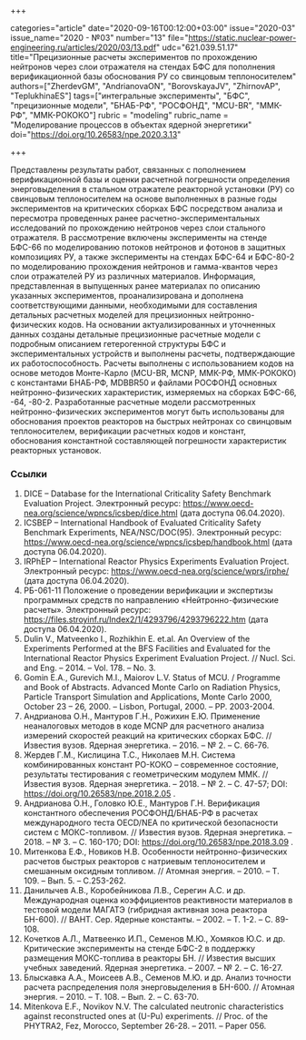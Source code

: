 +++

categories="article"
date="2020-09-16T00:12:00+03:00"
issue="2020-03"
issue_name="2020 - №03"
number="13"
file="https://static.nuclear-power-engineering.ru/articles/2020/03/13.pdf"
udc="621.039.51.17"
title="Прецизионные расчеты экспериментов по прохождению нейтронов через слои отражателя на стендах БФС для пополнения верификационной базы обоснования РУ со свинцовым теплоносителем"
authors=["ZherdevGM", "AndrianovaON", "BorovskayaJV", "ZhirnovAP", "TeplukhinaES"]
tags=["интегральные эксперименты", "БФС", "прецизионные модели", "БНАБ-РФ", "РОСФОНД", "MCU-BR", "ММК-РФ", "ММК-РОКОКО"]
rubric = "modeling"
rubric_name = "Моделирование процессов в объектах ядерной энергетики"
doi="https://doi.org/10.26583/npe.2020.3.13"

+++

Представлены результаты работ, связанных с пополнением верификационной базы и оценки расчетной погрешности определения энерговыделения в стальном отражателе реакторной установки (РУ) со свинцовым теплоносителем на основе выполненных в разные годы экспериментов на критических сборках БФС посредством анализа и пересмотра проведенных ранее расчетно-экспериментальных исследований по прохождению нейтронов через слои стального отражателя. В рассмотрение включены эксперименты на стенде БФС-66 по моделированию потоков нейтронов и фотонов в защитных композициях РУ, а также эксперименты на стендах БФС-64 и БФС-80-2 по моделированию прохождения нейтронов и гамма-квантов через слои отражателей РУ из различных материалов. Информация, представленная в выпущенных ранее материалах по описанию указанных экспериментов, проанализирована и дополнена соответствующими данными, необходимыми для составления детальных расчетных моделей для прецизионных нейтронно-физических кодов. На основании актуализированных и уточненных данных созданы детальные прецизионные расчетные модели с подробным описанием гетерогенной структуры БФС и экспериментальных устройств и выполнены расчеты, подтверждающие их работоспособность. Расчеты выполнены с использованием кодов на основе методов Монте-Карло (MCU-BR, MCNP, ММК-РФ, ММК-РОКОКО) с константами БНАБ-РФ, MDBBR50 и файлами РОСФОНД основных нейтронно-физических характеристик, измеряемых на сборках БФС-66, -64, -80-2. Разработанные расчетные модели рассмотренных нейтронно-физических экспериментов могут быть использованы для обоснования проектов реакторов на быстрых нейтронах со свинцовым теплоносителем, верификации расчетных кодов и констант, обоснования константной составляющей погрешности характеристик реакторных установок.

### Ссылки

1. DICE – Database for the International Criticality Safety Benchmark Evaluation Project. Электронный ресурс: https://www.oecd-nea.org/science/wpncs/icsbep/dice.html (дата доступа 06.04.2020).
2. ICSBEP – International Handbook of Evaluated Criticality Safety Benchmark Experiments, NEA/NSC/DOC(95). Электронный ресурс: https://www.oecd-nea.org/science/wpncs/icsbep/handbook.html (дата доступа 06.04.2020).
3. IRPhEP – International Reactor Physics Experiments Evaluation Project. Электронный ресурс: https://www.oecd-nea.org/science/wprs/irphe/ (дата доступа 06.04.2020).
4. РБ-061-11 Положение о проведении верификации и экспертизы программных средств по направлению «Нейтронно-физические расчеты». Электронный ресурс: https://files.stroyinf.ru/Index2/1/4293796/4293796222.htm (дата доступа 06.04.2020).
5. Dulin V., Matveenko I., Rozhikhin E. et.al. An Overview of the Experiments Performed at the BFS Facilities and Evaluated for the International Reactor Physics Experiment Evaluation Project. // Nucl. Sci. and Eng. – 2014. – Vol. 178. – No. 3.
6. Gomin E.A., Gurevich M.I., Maiorov L.V. Status of MCU. / Programme and Book of Abstracts. Advanced Monte Carlo on Radiation Physics, Particle Transport Simulation and Applications, Monte Carlo 2000, October 23 – 26, 2000. – Lisbon, Portugal, 2000. – PP. 2003-2004.
7. Андрианова О.Н., Мантуров Г.Н., Рожихин Е.Ю. Применение неаналоговых методов в коде MCNP для расчетного анализа измерений скоростей реакций на критических сборках БФС. // Известия вузов. Ядерная энергетика. – 2016. – № 2. – С. 66-76.
8. Жердев Г.М., Кислицина Т.С., Николаев М.Н. Система комбинированных констант РО-КОКО – современное состояние, результаты тестирования с геометрическим модулем ММК. // Известия вузов. Ядерная энергетика. – 2018. – № 2. – С. 47-57; DOI: https://doi.org/10.26583/npe.2018.2.05 .
9. Андрианова О.Н., Головко Ю.Е., Мантуров Г.Н. Верификация константного обеспечения РОСФОНД/БНАБ-РФ в расчетах международного теста OECD/NEA по критической безопасности систем с МОКС-топливом. // Известия вузов. Ядерная энергетика. – 2018. – № 3. – С. 160-170; DOI: https://doi.org/10.26583/npe.2018.3.09 .
10. Митенкова Е.Ф., Новиков Н.В. Особенности нейтронно-физических расчетов быстрых реакторов с натриевым теплоносителем и смешанным оксидным топливом. // Атомная энергия. – 2010. – Т. 109. – Вып. 5. – С.253-262.
11. Данилычев А.В., Коробейникова Л.В., Серегин А.С. и др. Международная оценка коэффициентов реактивности материалов в тестовой модели МАГАТЭ (гибридная активная зона реактора БН-600). // ВАНТ. Cер. Ядерные константы. – 2002. – Т. 1-2. – C. 89-108.
12. Кочетков А.Л., Матвеенко И.П., Семенов М.Ю., Хомяков Ю.С. и др. Критические эксперименты на стенде БФС-2 в поддержку размещения МОКС-топлива в реакторы БН. // Известия высших учебных заведений. Ядерная энергетика. – 2007. – № 2. – С. 16-27.
13. Блыскавка А.А., Моисеев А.В., Семенов М.Ю. и др. Анализ точности расчета распределения поля энерговыделения в БН-600. // Атомная энергия. – 2010. – Т. 108. – Вып. 2. – С. 63-70.
14. Mitenkova E.F., Novikov N.V. The calculated neutronic characteristics against reconstructed ones at (U-Pu) experiments. // Proc. of the PHYTRA2, Fez, Morocco, September 26-28. – 2011. – Paper 056.
